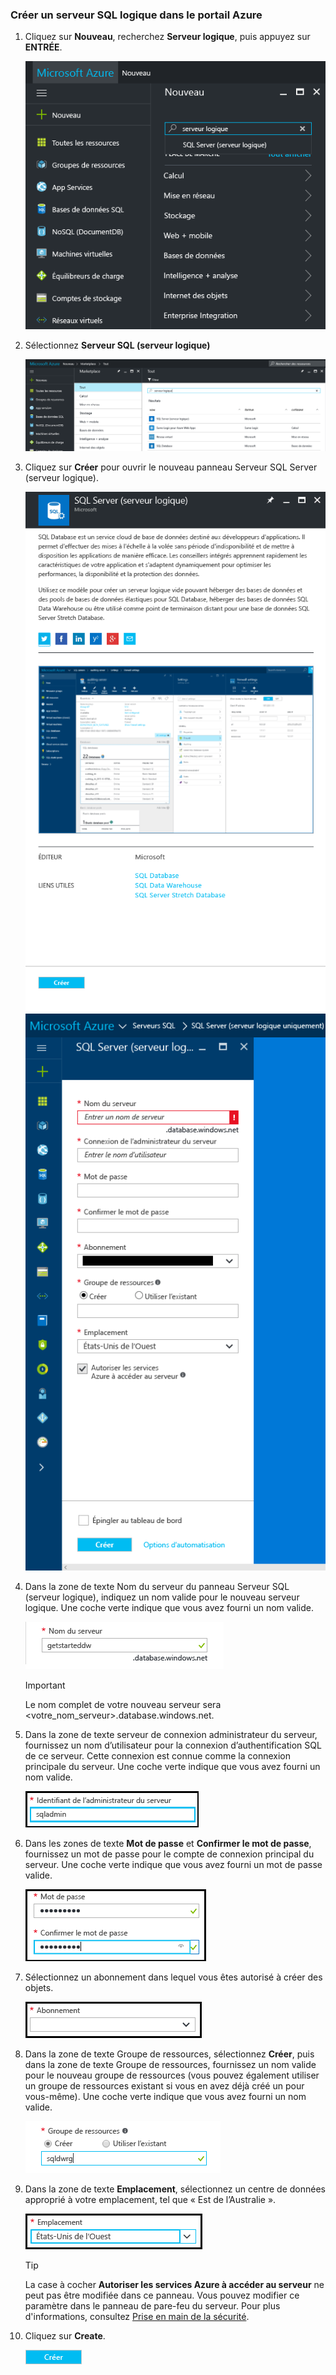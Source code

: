 ### <a name="create-a-new-logical-sql-server-in-the-azure-portal"></a>Créer un serveur SQL logique dans le portail Azure

1. Cliquez sur **Nouveau**, recherchez **Serveur logique**, puis appuyez sur **ENTRÉE**.

    ![rechercher un serveur logique](./media/sql-data-warehouse-create-logical-server/search-logical-server.png)
2. Sélectionnez **Serveur SQL (serveur logique)** 

    ![sélectionner un serveur logique](./media/sql-data-warehouse-create-logical-server/select-logical-server.png)
  
3. Cliquez sur **Créer** pour ouvrir le nouveau panneau Serveur SQL Server (serveur logique).

   <kbd> ![ouvrir le panneau Serveur logique](./media/sql-data-warehouse-create-logical-server/open-logical-server-blade.png) </kbd> 
     <kbd> ![panneau Serveur logique](./media/sql-data-warehouse-create-logical-server/logical-server-blade.png)</kbd>
  
3. Dans la zone de texte Nom du serveur du panneau Serveur SQL (serveur logique), indiquez un nom valide pour le nouveau serveur logique. Une coche verte indique que vous avez fourni un nom valide.
    
    ![new server name](./media/sql-data-warehouse-create-logical-server/new-name-logical-server.png)

    > [!IMPORTANT]
    > Le nom complet de votre nouveau serveur sera <votre_nom_serveur>.database.windows.net.
    >
    
4. Dans la zone de texte serveur de connexion administrateur du serveur, fournissez un nom d’utilisateur pour la connexion d’authentification SQL de ce serveur. Cette connexion est connue comme la connexion principale du serveur. Une coche verte indique que vous avez fourni un nom valide.
    
    ![SQL admin login](./media/sql-data-warehouse-create-logical-server/sql-admin-login.png)
5. Dans les zones de texte **Mot de passe** et **Confirmer le mot de passe**, fournissez un mot de passe pour le compte de connexion principal du serveur. Une coche verte indique que vous avez fourni un mot de passe valide.
    
    ![SQL admin password](./media/sql-data-warehouse-create-logical-server/sql-admin-password.png)
6. Sélectionnez un abonnement dans lequel vous êtes autorisé à créer des objets.

    ![abonnement](./media/sql-data-warehouse-create-logical-server/subscription.png)
7. Dans la zone de texte Groupe de ressources, sélectionnez **Créer**, puis dans la zone de texte Groupe de ressources, fournissez un nom valide pour le nouveau groupe de ressources (vous pouvez également utiliser un groupe de ressources existant si vous en avez déjà créé un pour vous-même). Une coche verte indique que vous avez fourni un nom valide.

    ![new resource group](./media/sql-data-warehouse-create-logical-server/new-resource-group.png)

8. Dans la zone de texte **Emplacement**, sélectionnez un centre de données approprié à votre emplacement, tel que « Est de l’Australie ».
    
    ![server location](./media/sql-data-warehouse-create-logical-server/server-location.png)
    
    > [!TIP]
    > La case à cocher **Autoriser les services Azure à accéder au serveur** ne peut pas être modifiée dans ce panneau. Vous pouvez modifier ce paramètre dans le panneau de pare-feu du serveur. Pour plus d'informations, consultez [Prise en main de la sécurité](../articles/sql-database/sql-database-manage-servers-portal.md).
    >
    
9. Cliquez sur **Create**.

    ![créer un bouton](./media/sql-data-warehouse-create-logical-server/create.png)

